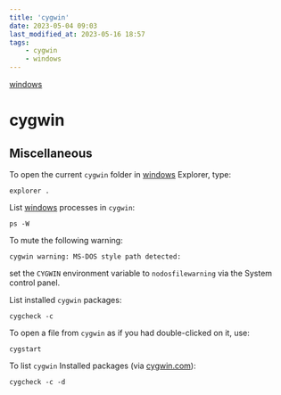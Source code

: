 ```yaml
---
title: 'cygwin'
date: 2023-05-04 09:03
last_modified_at: 2023-05-16 18:57
tags:
    - cygwin
    - windows
---
```


[windows](windows.md)

# cygwin

## Miscellaneous

To open the current `cygwin` folder in [windows](windows.md) Explorer, type:

```shell
explorer .
```

List [windows](windows.md) processes in `cygwin`:

```text
ps -W
```

To mute the following warning:

```shell
cygwin warning: MS-DOS style path detected:
```

set the `CYGWIN` environment variable to `nodosfilewarning` via the System control panel.

List installed `cygwin` packages:

```shell
cygcheck -c
```

To open a file from `cygwin` as if you had double-clicked on it, use:

```shell
cygstart
```

To list `cygwin` Installed packages (via [cygwin.com](http://cygwin.com/cygwin-ug-net/using-utils.html)):

```text
cygcheck -c -d
```
